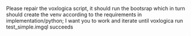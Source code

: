Please repair the voxlogica script, it should run the bootsrap which in turn should create the venv according to the requirements in implementation/python; I want you to work and iterate until voxlogica run test_simple.imgql succeeds
